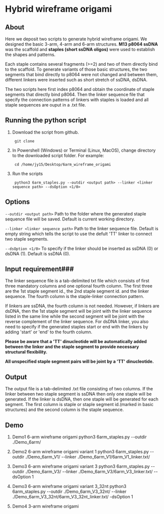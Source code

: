 # **Hybrid wireframe origami**
## About
Here we deposit two scripts to generate hybrid wireframe origami. We designed the basic 3-arm, 4-arm and 6-arm structures. **M13 p8064 ssDNA** was the scaffold and **staples (short ssDNA oligos)** were used to establish the shapes and patterns.

Each staple contains several fragments (>=2) and two of them directly bind to the scaffold. To generate variants of those basic structures, the two segments that bind directly to p8064 were not changed and between them, different linkers were inserted such as short stretch of ssDNA, dsDNA.

The two scripts here first index p8064 and obtain the coordinate of staple segments that directly bind p8064. Then the linker sequence file that specify the connection patterns of linkers with staples is loaded and all staple sequences are ouput in a .txt file.

## Running the python script
1. Download the script from github.

        git clone

2. In Powershell (Windows) or Terminal (Linux, MacOS), change directory to the downloaded script folder. For example:

        cd /home/jy15/Desktop/6arm_wireframe_origami

3. Run the scripts

        python3 6arm_staples.py --outdir <output path> --linker <linker sequence path> --dsOption <1/0>


## Options
`--outdir <output path>`  Path to the folder where the generated staple sequence file will be saved. Default is current working directory.

`--linker <linker sequence path>`  Path to the linker sequence file. Default is empty string which tells the script to use the defult 'TT' linker to connect two staple segments.

`--dsOption <1/0>` To specify if the linker should be inserted as ssDNA (0) or dsDNA (1). Default is ssDNA (0).

## Input requirement###
The linker sequence file is a tab-delimited txt file which consists of first three mandatory columns and one optional fourth column. The first three are the 1st staple segment id., the 2nd staple segment id. and the linker sequence. The fourth column is the staple-linker connection pattern.

If linkers are ssDNA, the fourth column is not needed. However, if linkers are dsDNA, then the 1st staple segment will be joint with the linker sequence listed in the same line while the second segment will be joint with the reverse complement of the linker sequence. For dsDNA linker, you also need to specify if the generated staples start or end with the linkers by adding 'start' or 'end' to the fourth column.

**Please be aware that a 'TT' dinucleotide will be automatically added between the linker and the staple segment to provide necessary structural flexibility.**

**All unspecified staple segment pairs will be joint by a 'TT' dinucleotide.**

## Output
The output file is a tab-delimited .txt file consisting of two columns. If the linker between two staple segment is ssDNA then only one staple will be generated. If the linker is dsDNA, then one staple will be generated for each segment. The first column is staple or staple segment id.(marked in basic structures) and the second column is the staple sequence.


## Demo
1. Demo1 6-arm wireframe origami
        python3 6arm_staples.py --outdir ./Demo_6arm/

2. Demo2 6-arm wireframe origami variant 1
        python3 6arm_staples.py --outdir ./Demo_6arm_V1/ --linker ./Demo_6arm_V1/6arm_V1_linker.txt/

3. Demo3 6-arm wireframe origami variant 3
        python3 6arm_staples.py --outdir ./Demo_6arm_V3/ --linker ./Demo_6arm_V3/6arm_V3_linker.txt/ --dsOption 1

4. Demo3 6-arm wireframe origami variant 3_32nt
        python3 6arm_staples.py --outdir ./Demo_6arm_V3_32nt/ --linker ./Demo_6arm_V3_32nt/6arm_V3_32nt_linker.txt/  -dsOption 1

5. Demo4 3-arm wireframe origami
